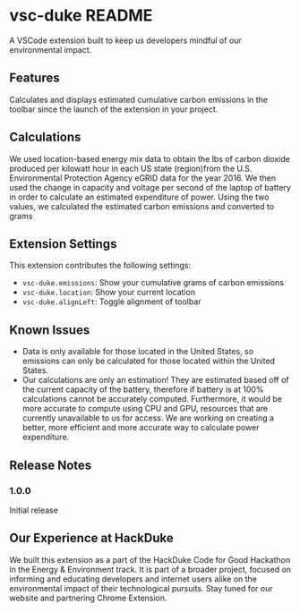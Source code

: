# vsc-duke README

A VSCode extension built to keep us developers mindful of our environmental impact.

## Features

Calculates and displays estimated cumulative carbon emissions in the toolbar since the launch of the extension in your project.

## Calculations
We used location-based energy mix data to obtain the lbs of carbon dioxide produced per kilowatt hour in each US state (region)from the U.S. Environmental Protection Agency eGRID data for the year 2016. We then used the change in capacity and voltage per second of the laptop of battery in order to calculate an estimated expenditure of power. Using the two values, we calculated the estimated carbon emissions and converted to grams

## Extension Settings

This extension contributes the following settings:

* `vsc-duke.emissions`: Show your cumulative grams of carbon emissions
* `vsc-duke.location`: Show your current location
* `vsc-duke.alignLeft`: Toggle alignment of toolbar

## Known Issues

* Data is only available for those located in the United States, so emissions can only be calculated for those located within the United States.
* Our calculations are only an estimation! They are estimated based off of the current capacity of the battery, therefore if battery is at 100% calculations cannot be accurately computed. Furthermore, it would be more accurate to compute using CPU and GPU, resources that are currently unavailable to us for access. We are working on creating a better, more efficient and more accurate way to calculate power expenditure.

## Release Notes

### 1.0.0

Initial release

Our Experience at HackDuke
-------------------------------------------------
We built this extension as a part of the HackDuke Code for Good Hackathon in the Energy & Environment track. It is part of a broader project, focused on informing and educating developers and internet users alike on the environmental impact of their technological pursuits. Stay tuned for our website and partnering Chrome Extension.

